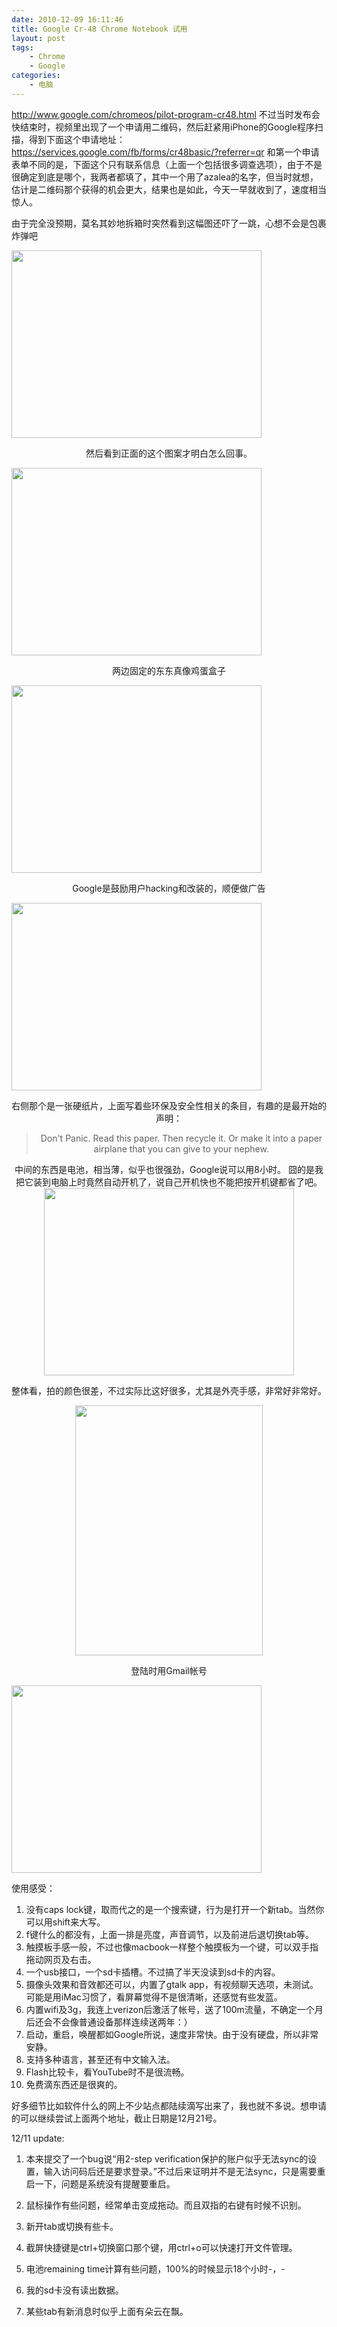 ```yaml
---
date: 2010-12-09 16:11:46
title: Google Cr-48 Chrome Notebook 试用
layout: post
tags:
    - Chrome
    - Google
categories:
    - 电脑
---
```

http://www.google.com/chromeos/pilot-program-cr48.html
不过当时发布会快结束时，视频里出现了一个申请用二维码，然后赶紧用iPhone的Google程序扫描，得到下面这个申请地址：
https://services.google.com/fb/forms/cr48basic/?referrer=qr
和第一个申请表单不同的是，下面这个只有联系信息（上面一个包括很多调查选项），由于不是很确定到底是哪个，我两者都填了，其中一个用了azalea的名字，但当时就想，估计是二维码那个获得的机会更大，结果也是如此，今天一早就收到了，速度相当惊人。

由于完全没预期，莫名其妙地拆箱时突然看到这幅图还吓了一跳，心想不会是包裹炸弹吧

<a href="http://pic.ztpala.com/wp-content/uploads/2010/12/IMG_0781.jpg"><img class="aligncenter size-medium wp-image-4525" title="IMG_0781" src="http://pic.ztpala.com/wp-content/uploads/2010/12/IMG_0781-400x300.jpg" alt="" width="400" height="300" /></a>
<p style="text-align:center;">然后看到正面的这个图案才明白怎么回事。</p>
<a href="http://pic.ztpala.com/wp-content/uploads/2010/12/IMG_0029.jpg"><img class="aligncenter size-medium wp-image-4519" title="IMG_0029" src="http://pic.ztpala.com/wp-content/uploads/2010/12/IMG_0029-400x300.jpg" alt="" width="400" height="300" /></a>
<p style="text-align:center;">两边固定的东东真像鸡蛋盒子</p>
<a href="http://pic.ztpala.com/wp-content/uploads/2010/12/IMG_0031.jpg"><img class="aligncenter size-medium wp-image-4520" title="IMG_0031" src="http://pic.ztpala.com/wp-content/uploads/2010/12/IMG_0031-400x300.jpg" alt="" width="400" height="300" /></a>
<p style="text-align:center;">Google是鼓励用户hacking和改装的，顺便做广告</p>
<img class="aligncenter size-medium wp-image-4521" title="IMG_0032" src="http://pic.ztpala.com/wp-content/uploads/2010/12/IMG_0032-400x300.jpg" alt="" width="400" height="300" />
<p style="text-align:center;">右侧那个是一张硬纸片，上面写着些环保及安全性相关的条目，有趣的是最开始的声明：</p>

<blockquote style="text-align:center;">Don't Panic.
Read this paper. Then recycle it. Or make it into a paper airplane that you can give to your nephew.</blockquote>
<p style="text-align:center;">中间的东西是电池，相当薄，似乎也很强劲，Google说可以用8小时。
囧的是我把它装到电脑上时竟然自动开机了，说自己开机快也不能把按开机键都省了吧。
<img class="aligncenter size-medium wp-image-4522" title="IMG_0033" src="http://pic.ztpala.com/wp-content/uploads/2010/12/IMG_0033-400x300.jpg" alt="" width="400" height="300" /></p>
<p style="text-align:center;">整体看，拍的颜色很差，不过实际比这好很多，尤其是外壳手感，非常好非常好。</p>
<p style="text-align:center;"><img class="aligncenter size-medium wp-image-4523" title="IMG_0035" src="http://pic.ztpala.com/wp-content/uploads/2010/12/IMG_0035-300x400.jpg" alt="" width="300" height="400" /></p>
<p style="text-align:center;">登陆时用Gmail帐号</p>
<img class="aligncenter size-medium wp-image-4524" title="IMG_0780" src="http://pic.ztpala.com/wp-content/uploads/2010/12/IMG_0780-400x300.jpg" alt="" width="400" height="300" />

使用感受：
1. 没有caps lock键，取而代之的是一个搜索键，行为是打开一个新tab。当然你可以用shift来大写。
2. f键什么的都没有，上面一排是亮度，声音调节，以及前进后退切换tab等。
3. 触摸板手感一般，不过也像macbook一样整个触摸板为一个键，可以双手指拖动网页及右击。
4. 一个usb接口，一个sd卡插槽。不过搞了半天没读到sd卡的内容。
5. 摄像头效果和音效都还可以，内置了gtalk app，有视频聊天选项，未测试。可能是用iMac习惯了，看屏幕觉得不是很清晰，还感觉有些发蓝。
6. 内置wifi及3g，我连上verizon后激活了帐号，送了100m流量，不确定一个月后还会不会像普通设备那样连续送两年：）
7. 启动，重启，唤醒都如Google所说，速度非常快。由于没有硬盘，所以非常安静。
8. 支持多种语言，甚至还有中文输入法。
9. Flash比较卡，看YouTube时不是很流畅。
10. 免费滴东西还是很爽的。

好多细节比如软件什么的网上不少站点都陆续滴写出来了，我也就不多说。想申请的可以继续尝试上面两个地址，截止日期是12月21号。

12/11 update:

1. 本来提交了一个bug说“用2-step verification保护的账户似乎无法sync的设置，输入访问码后还是要求登录。”不过后来证明并不是无法sync，只是需要重启一下，问题是系统没有提醒要重启。

2. 鼠标操作有些问题，经常单击变成拖动。而且双指的右键有时候不识别。

3. 新开tab或切换有些卡。

4. 截屏快捷键是ctrl+切换窗口那个键，用ctrl+o可以快速打开文件管理。

5. 电池remaining time计算有些问题，100%的时候显示18个小时-，-

6. 我的sd卡没有读出数据。

7. 某些tab有新消息时似乎上面有朵云在飘。
